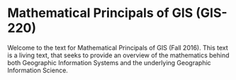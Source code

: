 # Mathematical Principals of GIS (GIS-220)

Welcome to the text for Mathematical Principals of GIS (Fall 2016).  This text is a living text, that seeks to provide an overview of the mathematics behind both Geographic Information Systems and the underlying Geographic Information Science.


